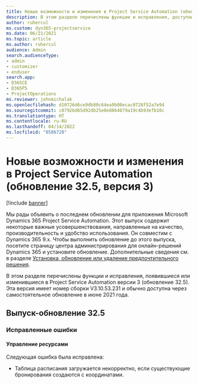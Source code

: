 ```yaml
---
title: Новые возможности и изменения в Project Service Automation (обновление 32.5, версия 3)
description: В этом разделе перечислены функции и исправления, доступные в Project Service Automation (обновление 32.5, версия 3).
author: ruhercul
ms.custom: dyn365-projectservice
ms.date: 06/21/2021
ms.topic: article
ms.author: ruhercul
audience: Admin
search.audienceType:
- admin
- customizer
- enduser
search.app:
- D365CE
- D365PS
- ProjectOperations
ms.reviewer: johnmichalak
ms.openlocfilehash: d10726d6ce9db80c64ea9b08ecac0728f52a7e94
ms.sourcegitcommit: c0792bd65d92db25e0e8864879a19c4b93efb10c
ms.translationtype: HT
ms.contentlocale: ru-RU
ms.lasthandoff: 04/14/2022
ms.locfileid: "8586728"
---
```

# <a name="whats-new-or-changed-in-project-service-automation-update-release-325-v3"></a>Новые возможности и изменения в Project Service Automation (обновление 32.5, версия 3)

[!include [banner](../includes/psa-now-project-operations.md)]

Мы рады объявить о последнем обновлении для приложения Microsoft Dynamics 365 Project Service Automation. Этот выпуск содержит некоторые важные усовершенствования, направленные на качество, производительность и удобство использования. Он совместим с Dynamics 365 9.x. Чтобы выполнить обновление до этого выпуска, посетите страницу центра администрирования для онлайн-решений Dynamics 365 и установите обновление. Дополнительные сведения см. в разделе [Установка, обновление или удаление предпочтительного решения](/power-platform/admin/install-remove-preferred-solution).

В этом разделе перечислены функции и исправления, появившиеся или изменившиеся в Project Service Automation версии 3 (обновление 32.5). Эта версия имеет номер сборки V3.10.53.231 и обычно доступна через самостоятельное обновление в июне 2021 года.

## <a name="update-release-325"></a>Выпуск-обновление 32.5

### <a name="bug-fixes"></a>Исправленные ошибки

#### <a name="resource-management"></a>Управление ресурсами

Следующая ошибка была исправлена:

- Таблица расписания загружается некорректно, если существующие бронирования создаются с координатами.

